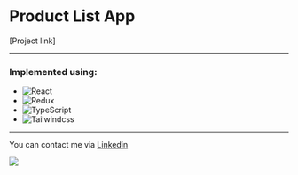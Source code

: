 # Product List App

[Project link]

<hr/>

### Implemented using:

- ![React](https://img.shields.io/badge/react-%2320232a.svg?style=for-the-badge&logo=react&logoColor=%2361DAFB)
- ![Redux](https://img.shields.io/badge/redux-%23593d88.svg?style=for-the-badge&logo=redux&logoColor=white)
- ![TypeScript](https://img.shields.io/badge/typescript-%23007ACC.svg?style=for-the-badge&logo=typescript&logoColor=white)
- ![Tailwindcss](https://img.shields.io/badge/Tailwind_CSS-38B2AC?style=for-the-badge&logo=tailwind-css&logoColor=white)

<hr />

You can contact me via [Linkedin](https://www.linkedin.com/in/blystsiv)

<a href="https://www.t.me/ostap_blystsiv" target="_blank"><img src="https://media.tenor.com/q2d-2wQ4qxQAAAAC/hello.gif"/></a>

